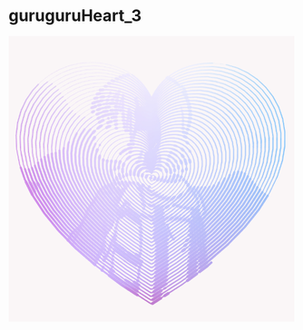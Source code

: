 # guruguruHeart_3
![](https://github.com/yuyurigi/guruguruHeart_3/blob/main/スクリーンショット%202020-12-12%209.46.41.png)
